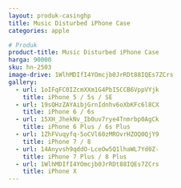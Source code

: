 ```yaml
---
layout: produk-casinghp
title: Music Disturbed iPhone Case
categories: apple

# Produk
product-title: Music Disturbed iPhone Case
harga: 90000
sku: hn-2503
image-drive: 1WlhMDIfI4YOmcjb0JrRDt88IQEs7ZCrs
gallery:
  - url: 1oIFqFC0IZcmXXm1G4PbI5CCB6VppVYjk
    title: iPhone 5 / 5s / SE
  - url: 19sQHzZAYAibjGrnIdnhv6oXbKFc6l8CX
    title: iPhone 6 / 6s
  - url: 15XH_JhekNv_Ib0uv7rye4Tnmrbp0AgCk
    title: iPhone 6 Plus / 6s Plus
  - url: 1ZhFVuqyfq-5oCVl60zMROvrHZOQ0QjY9
    title: iPhone 7 / 8
  - url: 14Anyvsh9qddO-LceOw5Q1lhaWL7Yd0Z-
    title: iPhone 7 Plus / 8 Plus
  - url: 1WlhMDIfI4YOmcjb0JrRDt88IQEs7ZCrs
    title: iPhone X
---
```

